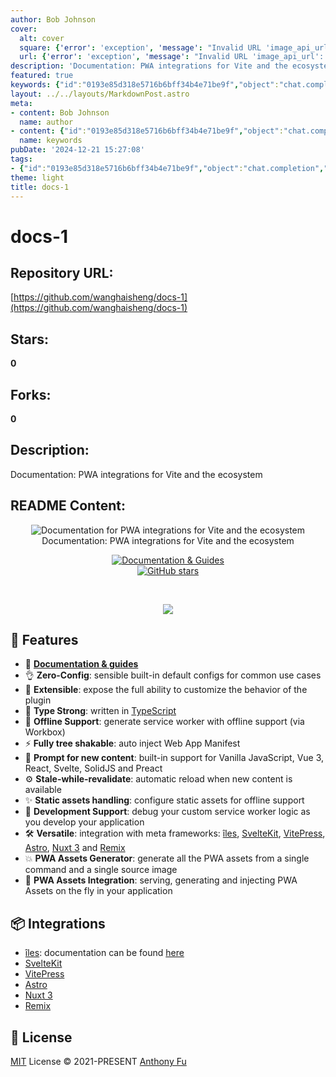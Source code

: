 ```yaml
---
author: Bob Johnson
cover:
  alt: cover
  square: {'error': 'exception', 'message': "Invalid URL 'image_api_url': No scheme supplied. Perhaps you meant https://image_api_url?"}
  url: {'error': 'exception', 'message': "Invalid URL 'image_api_url': No scheme supplied. Perhaps you meant https://image_api_url?"}
description: 'Documentation: PWA integrations for Vite and the ecosystem'
featured: true
keywords: {"id":"0193e85d318e5716b6bff34b4e71be9f","object":"chat.completion","created":1734770241,"model":"Qwen/Qwen2.5-7B-Instruct","choices":[{"index":0,"message":{"role":"assistant","content":"Based on the provided text, here are the keywords and tags extracted:\n\n### Keywords:\n- PWA\n- Vite\n- Integrations\n- Documentation\n- Guides\n- Zero-Config\n- Extensible\n- TypeScript\n- Offline Support\n- Tree Shakable\n- Static Assets\n- Development Support\n- Versatile\n- iLes\n- SvelteKit\n- VitePress\n- Astro\n- Nuxt 3\n- Remix\n- MIT\n- Anthony Fu\n\n### Tags:\n- PWA integrations\n- Vite documentation\n- Zero-configuration\n- Extensible plugin\n- TypeScript-written\n- Offline capabilities\n- Tree shakable\n- Static asset handling\n- Development support\n- Versatile frameworks\n- iLes integration\n- SvelteKit integration\n- VitePress integration\n- Astro integration\n- Nuxt 3 integration\n- Remix integration\n- PWA generator\n- MIT License"},"finish_reason":"stop"}],"usage":{"prompt_tokens":816,"completion_tokens":194,"total_tokens":1010},"system_fingerprint":""}
layout: ../../layouts/MarkdownPost.astro
meta:
- content: Bob Johnson
  name: author
- content: {"id":"0193e85d318e5716b6bff34b4e71be9f","object":"chat.completion","created":1734770241,"model":"Qwen/Qwen2.5-7B-Instruct","choices":[{"index":0,"message":{"role":"assistant","content":"Based on the provided text, here are the keywords and tags extracted:\n\n### Keywords:\n- PWA\n- Vite\n- Integrations\n- Documentation\n- Guides\n- Zero-Config\n- Extensible\n- TypeScript\n- Offline Support\n- Tree Shakable\n- Static Assets\n- Development Support\n- Versatile\n- iLes\n- SvelteKit\n- VitePress\n- Astro\n- Nuxt 3\n- Remix\n- MIT\n- Anthony Fu\n\n### Tags:\n- PWA integrations\n- Vite documentation\n- Zero-configuration\n- Extensible plugin\n- TypeScript-written\n- Offline capabilities\n- Tree shakable\n- Static asset handling\n- Development support\n- Versatile frameworks\n- iLes integration\n- SvelteKit integration\n- VitePress integration\n- Astro integration\n- Nuxt 3 integration\n- Remix integration\n- PWA generator\n- MIT License"},"finish_reason":"stop"}],"usage":{"prompt_tokens":816,"completion_tokens":194,"total_tokens":1010},"system_fingerprint":""}
  name: keywords
pubDate: '2024-12-21 15:27:08'
tags:
- {"id":"0193e85d318e5716b6bff34b4e71be9f","object":"chat.completion","created":1734770241,"model":"Qwen/Qwen2.5-7B-Instruct","choices":[{"index":0,"message":{"role":"assistant","content":"Based on the provided text, here are the keywords and tags extracted:\n\n### Keywords:\n- PWA\n- Vite\n- Integrations\n- Documentation\n- Guides\n- Zero-Config\n- Extensible\n- TypeScript\n- Offline Support\n- Tree Shakable\n- Static Assets\n- Development Support\n- Versatile\n- iLes\n- SvelteKit\n- VitePress\n- Astro\n- Nuxt 3\n- Remix\n- MIT\n- Anthony Fu\n\n### Tags:\n- PWA integrations\n- Vite documentation\n- Zero-configuration\n- Extensible plugin\n- TypeScript-written\n- Offline capabilities\n- Tree shakable\n- Static asset handling\n- Development support\n- Versatile frameworks\n- iLes integration\n- SvelteKit integration\n- VitePress integration\n- Astro integration\n- Nuxt 3 integration\n- Remix integration\n- PWA generator\n- MIT License"},"finish_reason":"stop"}],"usage":{"prompt_tokens":816,"completion_tokens":194,"total_tokens":1010},"system_fingerprint":""}
theme: light
title: docs-1
---
```


# docs-1

## Repository URL: 
[https://github.com/wanghaisheng/docs-1](https://github.com/wanghaisheng/docs-1)

## Stars: 
**0**

## Forks: 
**0**

## Description: 
Documentation: PWA integrations for Vite and the ecosystem

## README Content: 
<p align='center'>
<img src='./hero.png' alt="Documentation for PWA integrations for Vite and the ecosystem"><br>
Documentation: PWA integrations for Vite and the ecosystem
</p>

<p align='center'>
<a href="https://vite-pwa-org.netlify.app/" target="__blank">
    <img src="https://img.shields.io/static/v1?label=&message=docs%20%26%20guides&color=2e859c" alt="Documentation & Guides">
</a>
<br>
<a href="https://github.com/antfu/vite-plugin-pwa" target="__blank">
<img alt="GitHub stars" src="https://img.shields.io/github/stars/vite-pwa/vite-pwa-docs?style=social">
</a>
</p>

<br>

<p align="center">
  <a href="https://cdn.jsdelivr.net/gh/antfu/static/sponsors.svg">
    <img src='https://cdn.jsdelivr.net/gh/antfu/static/sponsors.svg'/>
  </a>
</p>


## 🚀 Features

- 📖 [**Documentation & guides**](https://vite-pwa-org.netlify.app/)
- 👌 **Zero-Config**: sensible built-in default configs for common use cases
- 🔩 **Extensible**: expose the full ability to customize the behavior of the plugin
- 🦾 **Type Strong**: written in [TypeScript](https://www.typescriptlang.org/)
- 🔌 **Offline Support**: generate service worker with offline support (via Workbox)
- ⚡ **Fully tree shakable**: auto inject Web App Manifest
- 💬 **Prompt for new content**: built-in support for Vanilla JavaScript, Vue 3, React, Svelte, SolidJS and Preact
- ⚙️ **Stale-while-revalidate**: automatic reload when new content is available
- ✨ **Static assets handling**: configure static assets for offline support
- 🐞 **Development Support**: debug your custom service worker logic as you develop your application
- 🛠️ **Versatile**: integration with meta frameworks: [îles](https://github.com/ElMassimo/iles), [SvelteKit](https://github.com/sveltejs/kit), [VitePress](https://github.com/vuejs/vitepress), [Astro](https://github.com/withastro/astro), [Nuxt 3](https://github.com/nuxt/nuxt) and [Remix](https://github.com/remix-run/remix)
- 💥 **PWA Assets Generator**: generate all the PWA assets from a single command and a single source image
- 🚀 **PWA Assets Integration**: serving, generating and injecting PWA Assets on the fly in your application

## 📦 Integrations

- [îles](https://github.com/ElMassimo/iles/tree/main/packages/pwa): documentation can be found [here](https://iles-docs.netlify.app/guide/pwa)
- [SvelteKit](https://github.com/vite-pwa/sveltekit)
- [VitePress](https://github.com/vite-pwa/vitepress)
- [Astro](https://github.com/vite-pwa/astro)
- [Nuxt 3](https://github.com/vite-pwa/nuxt)
- [Remix](https://github.com/remix-run/remix)

## 📄 License

[MIT](./LICENSE) License &copy; 2021-PRESENT [Anthony Fu](https://github.com/antfu)

